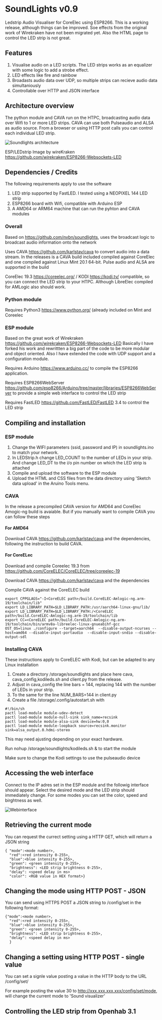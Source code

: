 # SoundLights v0.9

Ledstrip Audio Visualiser for CoreElec using ESP8266. This is a working release, although things can be improved. Soe effects from the original work of Wirekraken have not been migrated yet. Also the HTML page to control the LED strip is not great.

## Features

1. Visualise audio on a LED scripts. The LED strips works as an equalizer with some logic to add a strobe effect.
2. LED effects like fire and rainbow
3. Broadasts audio data over UDP, so multiple strips can recieve audio data simultaniously
4. Controllable over HTTP and JSON interface

## Architecture overview

The python module and CAVA run on the HTPC, broadcasting audio data over Wifi to 1 or more LED strips. CAVA can use both Pulseaudio and ALSA as audio source. From a browser or using HTTP post calls you can control each individual LED strip.

![Soundlights architecture](architecture.svg)

ESP/LEDstrip Image by wireKraken https://github.com/wirekraken/ESP8266-Websockets-LED 

## Dependencies / Credits

The following requirements apply to use the software

1. LED strip supported by FastLED. I tested using a NEOPIXEL 144 LED strip
2. ESP8266 board with Wifi, compatible with Arduino ESP
3. A AMD64 or ARM64 machine that can run the pyhton and CAVA modules

### Overall

Based on https://github.com/nvbn/soundlights, uses the broadcast logic to broadcast audio information onto the network

Uses CAVA https://github.com/karlstav/cava to convert audio into a data stream. In the releases is a CAVA build included compiled against CoreElec and one compiled against  Linux Mint 20.1 64-bit. Pulse audio and ALSA are supported in the build

CoreElec 19.3 https://coreelec.org/ / KODI https://kodi.tv/ compatible, so you can connect the LED strip to your HTPC. Although LibreElec compiled for AMLogic also should work.

### Python module

Requires Python3 https://www.python.org/ (already included on Mint and Coreelec

### ESP module

Based on the great work of Wirekraken https://github.com/wirekraken/ESP8266-Websockets-LED Basically I have forked his work and rewrittten a  big part of the code to be more modular and object oriented. Also I have extended the code with UDP support and a configuration module.

Requires Arduino https://www.arduino.cc/ to compile the ESP8266 application. 

Requires ESP8266WebServer https://github.com/esp8266/Arduino/tree/master/libraries/ESP8266WebServer to provide a simple web interface to control the LED strip

Requires FastLED https://github.com/FastLED/FastLED 3.4 to control the LED strip


## Compiling and installation

### ESP module

1. Change the WIFI parameters (ssid, password and IP) in soundlights.ino to match your network. 
2. In LEDStrip.h change LED_COUNT to the number of LEDs in your strip. And change LED_DT to the i/o pin number on which the LED strip is attached
3. Compile and upload the software to the ESP module
4. Upload the HTML and CSS files from the data directory using 'Sketch data upload' in the Aruino Tools menu.

### CAVA

In the release a precompiled CAVA version for AMD64 and CoreElec Amogic-ng build is avaiable. But if you manually want to compile CAVA you can follow these steps

#### For AMD64

Download CAVA https://github.com/karlstav/cava and the dependencies, following the instruction to build CAVA.

#### For CoreELec

Download and compile Coreelec 19.3 from https://github.com/CoreELEC/CoreELEC/tree/coreelec-19

Download CAVA https://github.com/karlstav/cava and the dependencies

Compile CAVA against the CoreELEC build
```
export CPPGLAGS="-I<CoreELEC path>/build.CoreELEC-Amlogic-ng.arm-19/toolchain/lib" 
export LD_LIBRARY_PATH=$LD_LIBRARY_PATH:/usr/aarch64-linux-gnu/lib/
export LD_LIBRARY_PATH=$LD_LIBRARY_PATH:/<CoreELEC path>/build.CoreELEC-Amlogic-ng.arm-19/toolchain/lib
export CC=<CoreELEC path>/build.CoreELEC-Amlogic-ng.arm-19/toolchain/bin/armv8a-libreelec-linux-gnueabihf-gcc
OST_OS=linux ./configure --target=aarch64  --disable-output-ncurses --host=amd64 --disable-input-portaudio  --disable-input-sndio --disable-output-sdl  
```

### Installing CAVA

These instructions apply to CoreELEC with Kodi, but can be adapted to any Linux installation 

1. Create a directory /storage/soundlights and place here cava, cava_config,kodileds.sh and client.py from the release. 
2. Adjust in cava_config the line bars = 144, replacing 144 with the number of LEDs in your strip. 
3. To the same for the line NUM_BARS=144 in client.py
4. Create a file /storage/.config/autostart.sh with

```
#!/bin/sh 
pactl load-module module-udev-detect
pactl load-module module-null-sink sink_name=recsink
pactl load-module module-alsa-sink device=hw:0,0
pactl load-module module-loopback source=recsink.monitor sink=alsa_output.0.hdmi-stereo
```

This may need ajusting depending on your exact hardware.

Run nohup /storage/soundlights/kodileds.sh & to start the module

Make sure to change the Kodi settings to use the pulseaudio device

## Accessing the web interface

Connect to the IP adres set in the ESP module and the followig interface should appear. Select the desired mode and the LED strip should immediately change. For some modes you can set the color, speed and birghtness as well.

![Webinterface](webinterface.svg)

## Retrieving the current mode

You can request the currect setting using a HTTP GET, which will return a JSON string

```
{ "mode":<mode number>,
  "red":<red intensity 0-255>,
  "blue":<blue intensity 0-255>,
  "green": <green intensity 0-255>,
  "brightness": <LED strip brightness 0-255>,
  "delay": <speed delay in ms>
  "color": <RGB value in HEX format>}
```

## Changing the mode using HTTP POST - JSON

You can send using HTTPS POST a JSON string to <ESP IP address>/config/set in the following format:

```
{"mode":<mode number>,
  "red":<red intensity 0-255>,
  "blue":<blue intensity 0-255>,
  "green": <green intensity 0-255>,
  "brightness": <LED strip brightness 0-255>,
  "delay": <speed delay in ms>
  }
```
  
## Changing a setting using HTTP POST - single value

You can set a signle value posting a value in the HTTP body to the URL <ESP IP address>/config/set/<property>
  
For example posting the value 30 to http://xxx.xxx.xxx.xxx/config/set/mode, will change the current mode to 'Sound visualizer'
  
  
## Controlling the LED strip from Openhab 3.1
  
